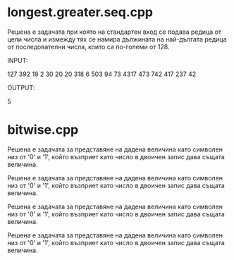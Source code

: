 longest.greater.seq.cpp
==========

Решена е задачата при  която на стандартен вход се подава редица от цели числа и измежду тях се намира дължината на най-дългата редица от последователни числа, които са по-големи от 128.

INPUT:

127 392 19 2 30 20 20 318 6 503 94 73 4317 473 742 417 237 42

OUTPUT:

5

bitwise.cpp
==========

Решена е задачата за представяне на дадена величина като символен низ от '0' и '1', който възприет като число в двоичен запис дава същата величина.



Решена е задачата за представяне на дадена величина като символен низ от '0' и '1', който възприет като число в двоичен запис дава същата величина.



Решена е задачата за представяне на дадена величина като символен низ от '0' и '1', който възприет като число в двоичен запис дава същата величина.



Решена е задачата за представяне на дадена величина като символен низ от '0' и '1', който възприет като число в двоичен запис дава същата величина.


